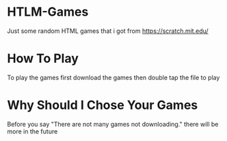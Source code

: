 # HTLM-Games
Just some random HTML games that i got from https://scratch.mit.edu/

# How To Play
To play the games first download the games then double tap the file to play

# Why Should I Chose Your Games
Before you say "There are not many games not downloading." there will be more in the future
